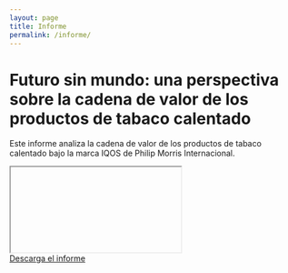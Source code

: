 ```yaml
---
layout: page
title: Informe
permalink: /informe/
---
```

# Futuro sin mundo: una perspectiva sobre la cadena de valor de los productos de tabaco calentado

Este informe analiza la cadena de valor de los productos de tabaco calentado bajo la marca IQOS de Philip Morris Internacional.

<div class="embed-responsive embed-responsive-16by9">
  <iframe class="embed-responsive-item" src=""></iframe>
</div>

<div class="text-center mb-5">
  <a class="btn btn-secondary" href="" target="_blank" download>Descarga el informe</a>
</div>
